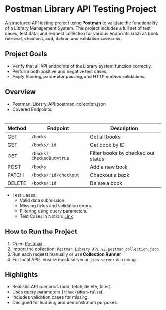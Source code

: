 # Postman Library API Testing Project

A structured API testing project using **Postman** to validate the functionality of a Library Management System. This project includes a full set of test cases, test data, and request collection for various endpoints such as book retrieval, checkout, add, delete, and validation scenarios.  

## **Project Goals**  
- Verify that all API endpoints of the Library system function correctly.
- Perform both positive and negative test cases.
- Apply filtering, parameter passing, and HTTP method validations.

## **Overview**  
- Postman_Library_API.postman_collection.json
- Covered Endpoints:
#
| Method | Endpoint                   | Description                          |
|--------|----------------------------|--------------------------------------|
| GET    | `/books`                   | Get all books                        |
| GET    | `/books/:id`               | Get book by ID                       |
| GET    | `/books?checkedOut=true`   | Filter books by checked out status   |
| POST   | `/books`                   | Add a new book                       |
| PATCH  | `/books/:id/checkout`      | Checkout a book                      |
| DELETE | `/books/:id`               | Delete a book                        |  

- Test Cases:
  - Valid data submission.
  - Missing fields and validation errors.
  - Filtering using query parameters.
  - Test Cases in Notion: [Link](https://www.notion.so/2423747b546b80069075ee5b1157fd7b?v=2423747b546b80f586ee000cd9492c49&source=copy_link)

## **How to Run the Project**  
1. Open [Postman](https://www.postman.com/)
2. Import the collection: `Postman Library API v2.postman_collection.json`
3. Run each request manually or use **Collection Runner**
4. For local APIs, ensure mock server or `json-server` is running

## **Highlights**  
- Realistic API scenarios (add, fetch, delete, filter).
- Uses query parameters (`?checkedOut=false`).
- Includes validation cases for missing.
- Designed for learning and demonstration purposes.
